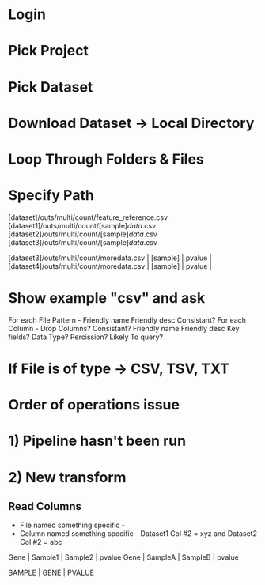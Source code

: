 # Login
# Pick Project
# Pick Dataset
# Download Dataset -> Local Directory
# Loop Through Folders & Files


# Specify Path
[dataset]/outs/multi/count/feature_reference.csv
[dataset1]/outs/multi/count/[sample]_data_.csv
[dataset2]/outs/multi/count/[sample]_data_.csv
[dataset3]/outs/multi/count/[sample]_data_.csv

[dataset3]/outs/multi/count/moredata.csv  | [sample] | pvalue | 
[dataset4]/outs/multi/count/moredata.csv  | [sample] | pvalue | 

# Show example "csv" and ask
For each File Pattern -
    Friendly name
    Friendly desc
    Consistant?
    For each Column -
        Drop Columns?
        Consistant?
        Friendly name
        Friendly desc
        Key fields?
        Data Type?
        Percission?
        Likely To query?

# If File is of type -> CSV, TSV, TXT

# Order of operations issue
# 1) Pipeline hasn't been run
# 2) New transform


## Read Columns

* File named something specific - 
* Column named something specific - Dataset1 Col #2 = xyz and Dataset2 Col #2 = abc

Gene | Sample1 | Sample2 | pvalue
Gene | SampleA | SampleB | pvalue

SAMPLE | GENE | PVALUE





